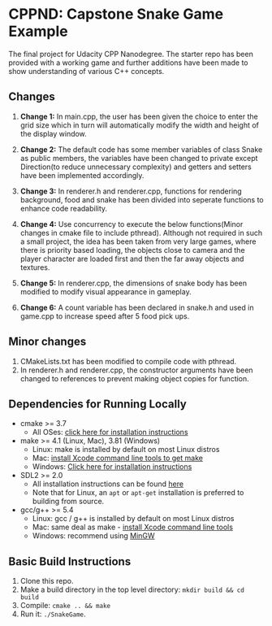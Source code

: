 # CPPND: Capstone Snake Game Example

The final project for Udacity CPP Nanodegree. The starter repo has been provided with a working game and further additions have been made to show understanding of various C++ concepts.

## Changes
1. <b>Change 1:</b>  In main.cpp, the user has been given the choice to enter the grid size which in turn will automatically modify the width and height of the display window.

2. <b>Change 2:</b>  The default code has some member variables of class Snake as public members, the variables have been changed to private except Direction(to reduce unnecessary complexity) and getters and setters have been implemented accordingly.

3. <b>Change 3:</b>  In renderer.h and renderer.cpp, functions for rendering background, food and snake has been divided into seperate functions to enhance code readability.

4. <b>Change 4:</b>  Use concurrency to execute the below functions(Minor changes in cmake file to include pthread). Although not required in such a small project, the idea has been taken from very large games, where there is priority based loading, the objects close to camera and the player character are loaded first and then the far away objects and textures.

5. <b>Change 5:</b>  In renderer.cpp, the dimensions of snake body has been modified to modify visual appearance in gameplay.

6. <b>Change 6:</b>  A count variable has been declared in snake.h and used in game.cpp to increase speed after 5 food pick ups.

## Minor changes
1.  CMakeLists.txt has been modified to compile code with pthread.
2.  In renderer.h and renderer.cpp, the constructor arguments have been changed to references to prevent making object copies for function.

## Dependencies for Running Locally
* cmake >= 3.7
  * All OSes: [click here for installation instructions](https://cmake.org/install/)
* make >= 4.1 (Linux, Mac), 3.81 (Windows)
  * Linux: make is installed by default on most Linux distros
  * Mac: [install Xcode command line tools to get make](https://developer.apple.com/xcode/features/)
  * Windows: [Click here for installation instructions](http://gnuwin32.sourceforge.net/packages/make.htm)
* SDL2 >= 2.0
  * All installation instructions can be found [here](https://wiki.libsdl.org/Installation)
  * Note that for Linux, an `apt` or `apt-get` installation is preferred to building from source.
* gcc/g++ >= 5.4
  * Linux: gcc / g++ is installed by default on most Linux distros
  * Mac: same deal as make - [install Xcode command line tools](https://developer.apple.com/xcode/features/)
  * Windows: recommend using [MinGW](http://www.mingw.org/)

## Basic Build Instructions

1. Clone this repo.
2. Make a build directory in the top level directory: `mkdir build && cd build`
3. Compile: `cmake .. && make`
4. Run it: `./SnakeGame`.